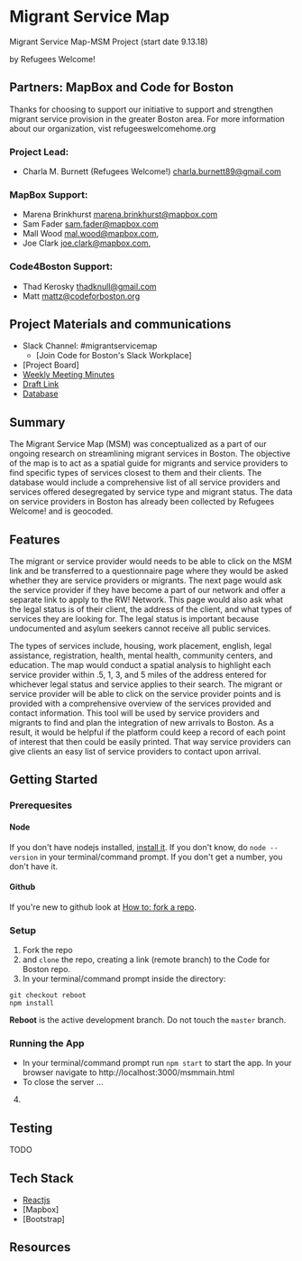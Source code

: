 # Migrant Service Map

Migrant Service Map-MSM Project (start date 9.13.18)

by Refugees Welcome!

## Partners: MapBox and Code for Boston

Thanks for choosing to support our initiative to support and strengthen migrant service provision in the greater Boston area. For more information about our organization, vist refugeeswelcomehome.org

### Project Lead:

- Charla M. Burnett (Refugees Welcome!) charla.burnett89@gmail.com

### MapBox Support:

- Marena Brinkhurst marena.brinkhurst@mapbox.com
- Sam Fader sam.fader@mapbox.com
- Mall Wood mal.wood@mapbox.com,
- Joe Clark joe.clark@mapbox.com,

### Code4Boston Support:

- Thad Kerosky <thadknull@gmail.com>
- Matt mattz@codeforboston.org

## Project Materials and communications

- Slack Channel: #migrantservicemap
  - [Join Code for Boston's Slack Workplace]
- [Project Board]
- [Weekly Meeting Minutes](https://docs.google.com/document/d/1Q4KbIK_mSc1YiAWd6nZ9qgy0cJgI_m5sBXKJMqfagHo/edit?usp=sharing)
- [Draft Link](https://bl.ocks.org/malwoodsantoro/raw/bb965255726264a1187d0de845f32c41/)
- [Database](https://docs.google.com/spreadsheets/d/1yuYBtejcDPPxkY3ogHkqGEp7h3RrZ_3B2SUsraASWcs/edit?usp=sharing)

## Summary

The Migrant Service Map (MSM) was conceptualized as a part of our ongoing research on streamlining migrant services in Boston. The objective of the map is to act as a spatial guide for migrants and service providers to find specific types of services closest to them and their clients. The database would include a comprehensive list of all service providers and services offered desegregated by service type and migrant status. The data on service providers in Boston has already been collected by Refugees Welcome! and is geocoded.

## Features

The migrant or service provider would needs to be able to click on the MSM link and be transferred to a questionnaire page where they would be asked whether they are service providers or migrants. The next page would ask the service provider if they have become a part of our network and offer a separate link to apply to the RW! Network. This page would also ask what the legal status is of their client, the address of the client, and what types of services they are looking for. The legal status is important because undocumented and asylum seekers cannot receive all public services.

The types of services include, housing, work placement, english, legal assistance, registration, health, mental health, community centers, and education. The map would conduct a spatial analysis to highlight each service provider within .5, 1, 3, and 5 miles of the address entered for whichever legal status and service applies to their search. The migrant or service provider will be able to click on the service provider points and is provided with a comprehensive overview of the services provided and contact information. This tool will be used by service providers and migrants to find and plan the integration of new arrivals to Boston. As a result, it would be helpful if the platform could keep a record of each point of interest that then could be easily printed. That way service providers can give clients an easy list of service providers to contact upon arrival.

## Getting Started

### Prerequesites

#### Node

If you don't have nodejs installed, [install it](https://nodejs.org/en/download/). If you don't know, do `node --version` in your terminal/command prompt. If you don't get a number, you don't have it.

#### Github

If you're new to github look at [How to: fork a repo](https://help.github.com/articles/fork-a-repo/).

### Setup

1. Fork the repo
2. and `clone` the repo, creating a link (remote branch) to the Code for Boston repo.
3. In your terminal/command prompt inside the directory:

```
git checkout reboot
npm install
```

**Reboot** is the active development branch. Do not touch the `master` branch.

### Running the App

- In your terminal/command prompt run `npm start` to start the app. In your browser navigate to http://localhost:3000/msmmain.html
- To close the server ...

4.

## Testing

TODO

## Tech Stack

- [Reactjs](https://facebook.github.io/react/docs/react-api.html)
- [Mapbox]
- [Bootstrap]

## Resources
